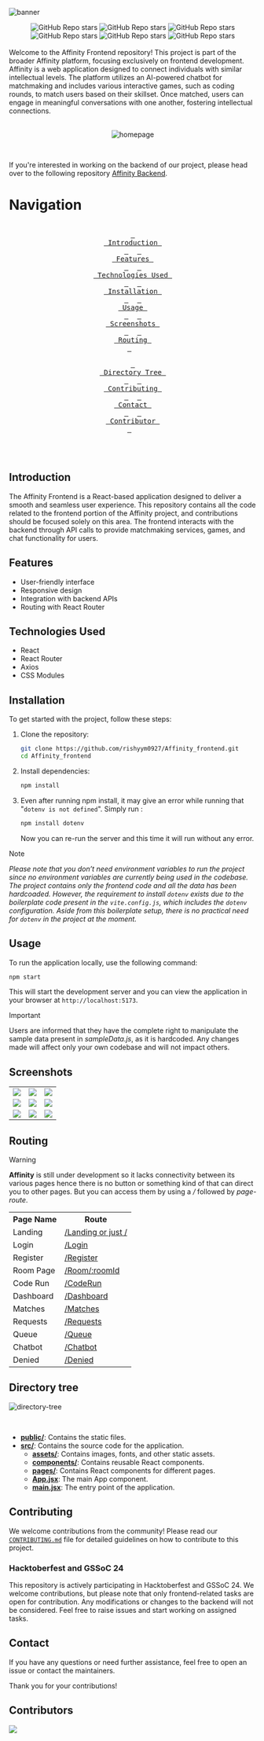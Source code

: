 ![banner](https://github.com/user-attachments/assets/6df2da27-9fb2-4c0e-99c2-6e4cf56741af)

<div align="center"><img alt="GitHub Repo stars" src="https://img.shields.io/github/stars/rishyym0927/Affinity_frontend?style=for-the-badge"> <img alt="GitHub Repo stars" src="https://img.shields.io/github/contributors/rishyym0927/Affinity_frontend?style=for-the-badge"> <img alt="GitHub Repo stars" src="https://img.shields.io/github/issues/rishyym0927/Affinity_frontend?style=for-the-badge"> <img alt="GitHub Repo stars" src="https://img.shields.io/github/issues-pr/rishyym0927/Affinity_frontend?style=for-the-badge"> <img alt="GitHub Repo stars" src="https://img.shields.io/github/issues-closed/rishyym0927/Affinity_frontend?style=for-the-badge"> <img alt="GitHub Repo stars" src="https://img.shields.io/github/issues-pr-closed/rishyym0927/Affinity_frontend?style=for-the-badge"></div>

<br> 

</div>
Welcome to the Affinity Frontend repository! This project is part of the broader Affinity platform, focusing exclusively on frontend development. Affinity is a web application designed to connect individuals with similar intellectual levels. The platform utilizes an AI-powered chatbot for matchmaking and includes various interactive games, such as coding rounds, to match users based on their skillset. Once matched, users can engage in meaningful conversations with one another, fostering intellectual connections.

<br>
<br>

<div align="center">
    
 ![homepage](https://github.com/user-attachments/assets/0cec2b20-d084-4ce9-9396-218fd20cc8d4)

</div>

<br>

If you're interested in working on the backend of our project, please head over to the following repository [Affinity Backend](https://github.com/Sidharth-Singh10/Affinity-backend).



# Navigation
<div align="center">

<br>
  <a href="#introduction"><kbd> <br> Introduction <br> </kbd></a>&ensp;&ensp;
  <a href="#features"><kbd> <br> Features <br> </kbd></a>&ensp;&ensp;
  <a href="#technologies-used"><kbd> <br> Technologies Used <br> </kbd></a>&ensp;&ensp;
  <a href="#installation"><kbd> <br> Installation <br> </kbd></a>&ensp;&ensp;
  <a href="#usage"><kbd> <br> Usage <br> </kbd></a>&ensp;&ensp;
  <a href="#screenshots"><kbd> <br> Screenshots <br> </kbd></a>&ensp;&ensp;
  <a href="#routing"><kbd> <br> Routing <br> </kbd></a>&ensp;&ensp; <br> <br>
  <a href="#directory-tree"><kbd> <br> Directory Tree <br> </kbd></a>&ensp;&ensp;
  <a href="#contributing"><kbd> <br> Contributing <br> </kbd></a>&ensp;&ensp;
  <a href="#contact"><kbd> <br> Contact <br> </kbd></a>&ensp;&ensp;
  <a href="#contributors"><kbd> <br> Contributor <br> </kbd></a>&ensp;&ensp;

<br><br> </div>


## Introduction

The Affinity Frontend is a React-based application designed to deliver a smooth and seamless user experience. This repository contains all the code related to the frontend portion of the Affinity project, and contributions should be focused solely on this area. The frontend interacts with the backend through API calls to provide matchmaking services, games, and chat functionality for users.

## Features

- User-friendly interface
- Responsive design
- Integration with backend APIs
- Routing with React Router

## Technologies Used

- React
- React Router
- Axios
- CSS Modules

## Installation

To get started with the project, follow these steps:

1. Clone the repository:

    ```bash
    git clone https://github.com/rishyym0927/Affinity_frontend.git
    cd Affinity_frontend
    ```

2. Install dependencies:

    ```bash
    npm install
    ```
3. Even after running npm install, it may give an error while running that "`dotenv is not defined`".
Simply run :

   ```bash
   npm install dotenv
   ```
   Now you can re-run the server and this time it will run without any error.

> [!Note]
> *Please note that you don’t need environment variables to run the project since no environment variables are currently being used in the codebase. The project contains only the frontend code and all the data has been hardcoaded. However, the requirement to install `dotenv` exists due to the boilerplate code present in the `vite.config.js`, which includes the `dotenv` configuration. Aside from this boilerplate setup, there is no practical need for `dotenv` in the project at the moment.*


## Usage

To run the application locally, use the following command:

```bash
npm start
```

This will start the development server and you can view the application in your browser at `http://localhost:5173`.


> [!Important]
>  Users are informed that they have the complete right to manipulate the sample data present in *sampleData.js*, as it is hardcoded. Any changes made will affect only your own codebase and will not impact others.


## Screenshots

<div align="center">
  <table>
      <tr>
          <td><img src="https://github.com/user-attachments/assets/ebcbbdef-38c9-4fcd-b6ee-a4eb1dbc0564"></td>
          <td> <img src="https://github.com/user-attachments/assets/bb45d5fe-7084-46d5-8799-7369acdb1cdf"> </td>
          <td> <img src="https://github.com/user-attachments/assets/9755112d-0ae7-4ade-87b2-0f10b9018ff0"> </td>
      </tr>
      <tr>
          <td> <img src="https://github.com/user-attachments/assets/5432c306-9dac-46e0-866c-e5b5ce6be4fb"> </td>
          <td> <img src="https://github.com/user-attachments/assets/53aef3ce-94d0-4b3e-90bb-deff2ef4b0f4"> </td>
          <td> <img src="https://github.com/user-attachments/assets/9a4c08a0-8766-489a-b6d1-7482d26b693d"> </td>
      </tr>
      <tr>
           <td> <img src="https://github.com/user-attachments/assets/953719d9-31ab-4981-9495-c6159f08ddcf"> </td>
            <td> <img src="https://github.com/user-attachments/assets/cef3d825-85c2-4bd8-aa7d-e83c65e0385f"> </td>
            <td> <img src="https://github.com/user-attachments/assets/59b6073c-d248-4585-9020-27b7f6d8d8f5"> </td>
      </tr>
</table>
</div>


## Routing
> [!Warning]
> **Affinity** is still under development so it lacks connectivity between its various pages hence there is no button or something kind of that can direct you to other pages. But you can access them by using a */* followed by *page-route*.

<table align="center">
  <tr>
    <th> Page Name </th>
    <th>Route</th>
  </tr>
  <tr>
    <td>Landing</td>
    <td><a href="./src/pages/Landing.jsx">/Landing or just /</a></td>
  </tr>
  <tr>
    <td>Login</td>
    <td>
        <a href="./src/pages/Login.jsx">/Login</a>
    </td>
  </tr>
  <tr>
    <td>Register</td>
    <td><a href="./src/pages/Register.jsx">/Register</a></td>
  </tr>
  <tr>
    <td>Room Page</td>
    <td><a href="./src/pages/Room.jsx">/Room/:roomId</a></td>
  </tr>
  <tr>
    <td>Code Run</td>
    <td><a href="./src/pages/Code Run.jsx">/CodeRun</a></td>
  </tr>
  <tr>
    <td>Dashboard</td>
    <td><a href="./src/pages/Dashboard.jsx">/Dashboard</a></td>
  </tr>
  <tr>
    <td>Matches</td>
    <td><a href="./src/pages/Matches.jsx">/Matches</a></td>
  </tr>
  <tr>
    <td>Requests</td>
    <td><a href="./src/pages/Requests.jsx">/Requests</a></td>
  </tr>
  <tr>
    <td>Queue</td>
    <td><a href="./src/pages/Queue.jsx">/Queue</a></td>
  </tr>
  <tr>
    <td>Chatbot</td>
    <td><a href="./src/pages/Chatbot.jsx">/Chatbot</a></td>
  </tr>
  <tr>
    <td>Denied</td>
    <td><a href="./src/pages/Denied.jsx">/Denied</a></td>
  </tr>
</table>


## Directory tree


![directory-tree](https://github.com/user-attachments/assets/6628a379-880b-4182-bbe9-8ed86a93c6f6)


<br>

- [**public/**](./public/): Contains the static files.
- [**src/**](./src/): Contains the source code for the application.
  - [**assets/**](./src/assets/): Contains images, fonts, and other static assets.
  - [**components/**](./src/components/): Contains reusable React components.
  - [**pages/**](./src/pages/): Contains React components for different pages.
  - [**App.jsx**](./src/App.jsx): The main App component.
  - [**main.jsx**](./src/main.jsx): The entry point of the application.



## Contributing

We welcome contributions from the community! Please read our <span style="text-decoration: none;">[`CONTRIBUTING.md`](./CONTRIBUTING.md)</span> file for detailed guidelines on how to contribute to this project.

### Hacktoberfest and GSSoC 24

This repository is actively participating in Hacktoberfest and GSSoC 24. We welcome contributions, but please note that only frontend-related tasks are open for contribution. Any modifications or changes to the backend will not be considered. Feel free to raise issues and start working on assigned tasks.


## Contact

If you have any questions or need further assistance, feel free to open an issue or contact the maintainers.

Thank you for your contributions!

## Contributors

<!-- Copy-paste in your Readme.md file -->

<a href = "https://github.com/Tanu-N-Prabhu/Python/graphs/contributors">
  <img src = "https://contrib.rocks/image?repo=rishyym0927/Affinity_frontend"/>
</a>

<!-- Made with [contributors-img](https://contrib.rocks). -->



[def]: "src/assets/banner.png"
